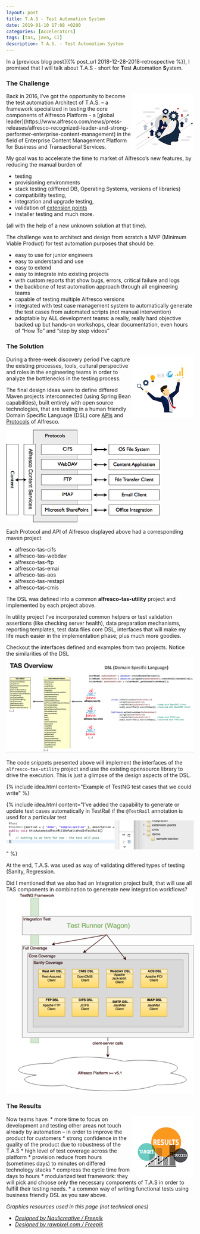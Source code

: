 ```yaml
---
layout: post
title: T.A.S - Test Automation System
date: 2019-01-10 17:08 +0200
categories: [Accelerators]
tags: [tas, java, CI]
description: T.A.S. - Test Automation System
---
```


In a [previous blog post]({% post_url 2018-12-28-2018-retrospective %}), I promised that I will talk about T.A.S - short for **T**est **A**utomation **S**ystem.

### The Challenge

<img style="float: right;" src="/images/challenge.jpg">
Back in 2016, I’ve got the opportunity to become the test automation Architect of T.A.S. – a framework specialized in testing the core components of Alfresco Platform - a [global leader](https://www.alfresco.com/news/press-releases/alfresco-recognized-leader-and-strong-performer-enterprise-content-management) in the field of Enterprise Content Management Platform for Business and Transactional Services.

My goal was to accelerate the time to market of Alfresco’s new features, by reducing the manual burden of 
 * testing
 * provisioning environments
 * stack testing (differed DB, Operating Systems, versions of libraries)
 * compatibility testing, 
 * integration and upgrade testing,  
 * validation of [extension points](https://docs.alfresco.com/5.2/concepts/dev-platform-extension-points.html)
 * installer testing and much more.

(all with the help of a new unknown solution at that time).

The challenge was to architect and design from scratch a MVP (Minimum Viable Product) for test automation purposes that should be:
 * easy to use for junior engineers
 * easy to understand and use
 * easy to extend
 * easy to integrate into existing projects 
 * with custom reports that show bugs, errors, critical failure and logs
 * the backbone of test automation approach through all engineering teams
 * capable of testing multiple Alfresco versions
 * integrated with test case management system to automatically generate the test cases from automated scripts (not manual intervention)
 * adoptable by ALL development teams: a really, really hard objective backed up but hands-on workshops, clear documentation, even hours of “How To” and “step by step videos” 

### The Solution

<img style="float: right;" src="/images/solution.jpg">
During a three-week discovery period I’ve capture the existing processes, tools, cultural perspective and roles in the engineering teams in order to analyze the bottlenecks in the testing process.

The final design ideas were to define differed Maven projects interconnected (using Spring Bean capabilities), built entirely with open source technologies, that are testing in a human friendly Domain Specific Language (DSL) core [APIs](http://bit.ly/2QVydnJ) and [Protocols](http://bit.ly/2CF5uLk) of Alfresco.

![core](/images/posts/alf-protocol-api.png)

Each Protocol and API of Alfresco displayed above had a corresponding maven project
 * alfresco-tas-cifs
 * alfresco-tas-webdav
 * alfresco-tas-ftp
 * alfresco-tas-emai
 * alfresco-tas-aos
 * alfresco-tas-restapi
 * alfresco-tas-cmis

The DSL was defined into a common **alfresco-tas-utility** project and implemented by each project above.

In utility project I’ve incorporated common helpers or test validation assertions (like checking server health), data preparation mechanisms, reporting templates, test data files core DSL, interfaces that will make my life much easier in the implementation phase; plus much more goodies.

Checkout the interfaces defined and examples from two projects. 
Notice the similarities of the DSL
![core](/images/posts/tas-dsl.png)

The code snippets presented above will implement the interfaces of the `alfresco-tas-utility` project and use the existing opensource library to drive the execution. This is just a glimpse of the design aspects of the DSL.

{% include idea.html content="Example of TestNG test cases that we could write" %}
<script src="https://gist.github.com/paulbrodner/2ff750967dd68161a1b9f6761cfada02.js"></script>

{% include idea.html content="I’ve added the capability to generate or update test cases automatically in TestRail if the `@TestRail` annotation is used for a particular test <img src='/images/posts/tas-testrail.png'/>" %}

At the end, T.A.S. was used as way of validating differed types of testing (Sanity, Regression. 

Did I mentioned that we also had an Integration project built, that will use all TAS components in combination to genereate new integration workflows?
![core](/images/posts/tas-tests.png)

### The Results

<img style="float: right;" src="/images/result.jpg">
Now teams have:
 * more time to focus on development and testing other areas not touch already by automation – in order to improve the product for customers 
 * strong confidence in the quality of the product due to robustness of the T.A.S
 * high level of test coverage across the platform
 * provision reduce from hours (sometimes days) to minutes on differed technology stacks
 * compress the cycle time from days to hours
 * modularized test framework: they will pick and choose only the necessary components of T.A.S in order to fulfill their testing needs.
 * a common way of writing functional tests using business friendly DSL as you saw above.

_Graphics resources used in this page (not technical ones)_
* _[Designed by Naulicreative / Freepik](http://www.freepik.com)_
* _[Designed by rawpixel.com / Freepik](http://www.freepik.com)_
